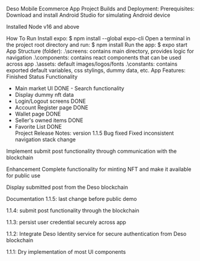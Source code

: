 Deso Mobile Ecommerce App
Project Builds and Deployment:
Prerequisites:
Download and install Android Studio for simulating Android device

Installed Node v16 and above

How To Run
Install expo:
$ npm install --global expo-cli
Open a terminal in the project root directory and run:
$ npm install
Run the app:
$ expo start
App Structure (folder):
.\screens: contains main directory, provides logic for navigation
.\components: contains react components that can be used across app
.\assets: default images/logos/fonts
.\constants: contains exported default variables, css stylings, dummy data, etc.
App Features:
Finished	Status	Functionality
- Main market UI	DONE	- Search functionality
- Display dummy nft data
- Login/Logout screens	DONE	
- Account Register page	DONE	
- Wallet page	DONE	
- Seller's owned items	DONE	
- Favorite List	DONE	
Project Release Notes: version 1.1.5
Bug fixed
Fixed inconsistent navigation stack change

Implement submit post functionality through communication with the blockchain

Enhancement
Complete functionality for minting NFT and make it available for public use

Display submitted post from the Deso blockchain

Documentation
1.1.5: last change before public demo

1.1.4: submit post functionality through the blockchain

1.1.3: persist user credential securely across app

1.1.2: Integrate Deso Identity service for secure authentication from Deso blockchain

1.1.1: Dry implementation of most UI components
